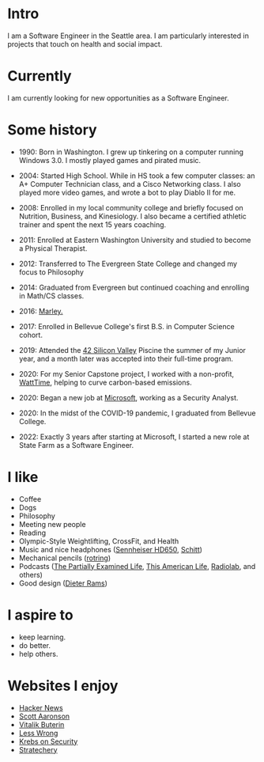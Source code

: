 
# Intro

I am a Software Engineer in the Seattle area. I am particularly interested in projects that touch on health and social impact.

# Currently

I am currently looking for new opportunities as a Software Engineer.

# Some history

- 1990: Born in Washington. I grew up tinkering on a computer running Windows 3.0. I mostly played games and pirated music.

- 2004: Started High School. While in HS took a few computer classes: an A+ Computer Technician class, and a Cisco Networking class. I also played more video games, and wrote a bot to play Diablo II for me.

- 2008: Enrolled in my local community college and briefly focused on Nutrition, Business, and Kinesiology. I also became a certified athletic trainer and spent the next 15 years coaching.

- 2011: Enrolled at Eastern Washington University and studied to become a Physical Therapist.

- 2012: Transferred to The Evergreen State College and changed my focus to Philosophy

- 2014: Graduated from Evergreen but continued coaching and enrolling in Math/CS classes.

- 2016: [Marley.](https://github.com/akourk/website/blob/main/public/images/marley.jpg?raw=true)

- 2017: Enrolled in Bellevue College's first B.S. in Computer Science cohort.

- 2019: Attended the [42 Silicon Valley](https://www.42.us.org/) Piscine the summer of my Junior year, and a month later was accepted into their full-time program.

- 2020: For my Senior Capstone project, I worked with a non-profit, [WattTime](https://www.watttime.org/), helping to curve carbon-based emissions.

- 2020: Began a new job at [Microsoft](https://www.microsoft.com/en-us/), working as a Security Analyst.

- 2020: In the midst of the COVID-19 pandemic, I graduated from Bellevue College.

- 2022: Exactly 3 years after starting at Microsoft, I started a new role at State Farm as a Software Engineer.

# I like

- Coffee
- Dogs
- Philosophy
- Meeting new people
- Reading
- Olympic-Style Weightlifting, CrossFit, and Health
- Music and nice headphones ([Sennheiser HD650](https://en-us.sennheiser.com/high-quality-headphones-around-ear-audio-surround-hd-650), [Schitt](https://www.schiit.com/))
- Mechanical pencils ([rotring](https://www.rotring.com/us/))
- Podcasts ([The Partially Examined Life](https://partiallyexaminedlife.com/), [This American Life](https://www.thisamericanlife.org/), [Radiolab](https://www.wnycstudios.org/shows/radiolab), and others)
- Good design ([Dieter Rams](https://us.gestalten.com/products/less-and-more-dieter-rams))

# I aspire to

- keep learning.
- do better.
- help others.

# Websites I enjoy

- [Hacker News](https://news.ycombinator.com/)
- [Scott Aaronson](https://www.scottaaronson.com/blog/)
- [Vitalik Buterin](https://medium.com/@VitalikButerin)
- [Less Wrong](https://www.lesswrong.com/)
- [Krebs on Security](https://krebsonsecurity.com/)
- [Stratechery](https://stratechery.com/)
